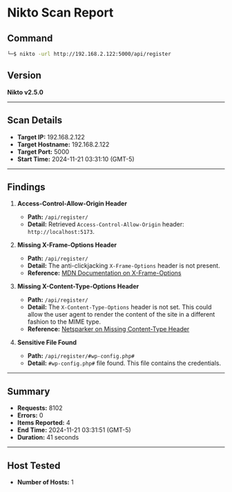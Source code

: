 # Nikto Scan Report

## Command
```bash
└─$ nikto -url http://192.168.2.122:5000/api/register
```

## Version
**Nikto v2.5.0**

---

## Scan Details

- **Target IP:** 192.168.2.122
- **Target Hostname:** 192.168.2.122
- **Target Port:** 5000
- **Start Time:** 2024-11-21 03:31:10 (GMT-5)

---

## Findings

1. **Access-Control-Allow-Origin Header**
   - **Path:** `/api/register/`
   - **Detail:** Retrieved `Access-Control-Allow-Origin` header: `http://localhost:5173`.

2. **Missing X-Frame-Options Header**
   - **Path:** `/api/register/`
   - **Detail:** The anti-clickjacking `X-Frame-Options` header is not present.
   - **Reference:** [MDN Documentation on X-Frame-Options](https://developer.mozilla.org/en-US/docs/Web/HTTP/Headers/X-Frame-Options)

3. **Missing X-Content-Type-Options Header**
   - **Path:** `/api/register/`
   - **Detail:** The `X-Content-Type-Options` header is not set. This could allow the user agent to render the content of the site in a different fashion to the MIME type.
   - **Reference:** [Netsparker on Missing Content-Type Header](https://www.netsparker.com/web-vulnerability-scanner/vulnerabilities/missing-content-type-header/)

4. **Sensitive File Found**
   - **Path:** `/api/register/#wp-config.php#`
   - **Detail:** `#wp-config.php#` file found. This file contains the credentials.

---

## Summary

- **Requests:** 8102
- **Errors:** 0
- **Items Reported:** 4
- **End Time:** 2024-11-21 03:31:51 (GMT-5)
- **Duration:** 41 seconds

---

## Host Tested

- **Number of Hosts:** 1
